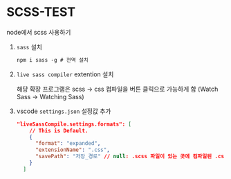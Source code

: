 # SCSS-TEST

node에서 scss 사용하기

1. `sass` 설치

   ```html
   npm i sass -g # 전역 설치
   ```

2. `live sass compiler` extention 설치

   해당 확장 프로그램은 scss → css 컴파일을 버튼 클릭으로 가능하게 함 (Watch Sass → Watching Sass)

3. vscode `settings.json` 설정값 추가

   ```json
   "liveSassCompile.settings.formats": [
       // This is Default.
       {
         "format": "expanded",
         "extensionName": ".css",
         "savePath": "저장_경로" // null: .scss 파일이 있는 곳에 컴파일된 .css 파일을 저장
       }
     ]
   ```
